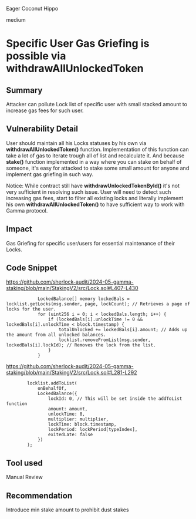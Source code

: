 Eager Coconut Hippo

medium

# Specific User Gas Griefing is possible via withdrawAllUnlockedToken

## Summary
Attacker can pollute Lock list  of specific user with small stacked amount to increase gas fees for such user.

## Vulnerability Detail
User should maintain all his Locks statuses by his own via **withdrawAllUnlockedToken()** function.
Implementation of this function can take a lot of gas to iterate trough all of list and recalculate it.
And because **stake()** function implemented in a way where you can stake on behalf of someone, it's easy for attacked to stake  some small amount for anyone and implement gas griefing in such way.


Notice: While contract still have **withdrawUnlockedTokenById()** it's not very sufficient in resolving such issue. User will need to detect such increasing gas fees, start to filter all existing locks and literally implement his own **withdrawAllUnlockedToken()** to have sufficient way to work with Gamma protocol.

## Impact
Gas Griefing for specific user/users for essential maintenance of their Locks.

## Code Snippet
https://github.com/sherlock-audit/2024-05-gamma-staking/blob/main/StakingV2/src/Lock.sol#L407-L430
```solidity
            LockedBalance[] memory lockedBals = locklist.getLocks(msg.sender, page, lockCount); // Retrieves a page of locks for the user.
            for (uint256 i = 0; i < lockedBals.length; i++) {
                if (lockedBals[i].unlockTime != 0 && lockedBals[i].unlockTime < block.timestamp) {
                    totalUnlocked += lockedBals[i].amount; // Adds up the amount from all unlocked balances.
                    locklist.removeFromList(msg.sender, lockedBals[i].lockId); // Removes the lock from the list.
                }
            }
```

https://github.com/sherlock-audit/2024-05-gamma-staking/blob/main/StakingV2/src/Lock.sol#L281-L292
```solidity
        locklist.addToList(
            onBehalfOf, 
            LockedBalance({
                lockId: 0, // This will be set inside the addToList function
                amount: amount,
                unlockTime: 0, 
                multiplier: multiplier,
                lockTime: block.timestamp,
                lockPeriod: lockPeriod[typeIndex],
                exitedLate: false
            })
        );
```


## Tool used

Manual Review

## Recommendation
Introduce min stake amount to prohibit dust stakes